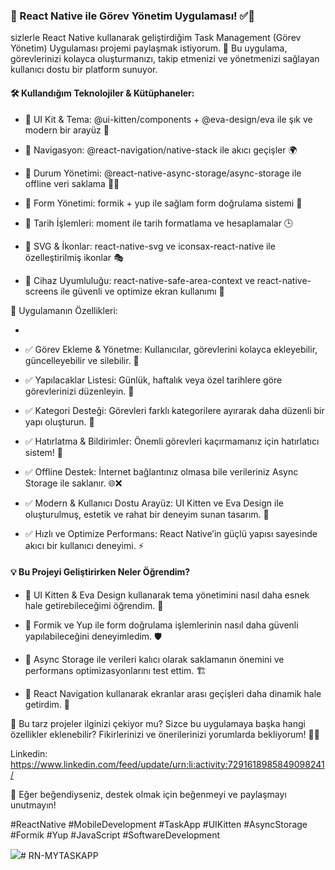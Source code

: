 ### 🚀  React Native ile Görev Yönetim Uygulaması! ✅📱

sizlerle React Native kullanarak geliştirdiğim Task Management (Görev Yönetim) Uygulaması projemi paylaşmak istiyorum. 🎯 Bu uygulama, görevlerinizi kolayca oluşturmanızı, takip etmenizi ve yönetmenizi sağlayan kullanıcı dostu bir platform sunuyor.

#### 🛠 Kullandığım Teknolojiler & Kütüphaneler:


- 🔹 UI Kit & Tema: @ui-kitten/components + @eva-design/eva ile şık ve modern bir arayüz 🎨

- 🔹 Navigasyon: @react-navigation/native-stack ile akıcı geçişler 🌍

- 🔹 Durum Yönetimi: @react-native-async-storage/async-storage ile offline veri saklama 📡❌

- 🔹 Form Yönetimi: formik + yup ile sağlam form doğrulama sistemi 🔐

- 🔹 Tarih İşlemleri: moment ile tarih formatlama ve hesaplamalar 🕒

- 🔹 SVG & İkonlar: react-native-svg ve iconsax-react-native ile özelleştirilmiş ikonlar 🎭

- 🔹 Cihaz Uyumluluğu: react-native-safe-area-context ve react-native-screens ile güvenli ve optimize ekran kullanımı 📲

🎯 Uygulamanın Özellikleri:

-
- ✅ Görev Ekleme & Yönetme: Kullanıcılar, görevlerini kolayca ekleyebilir, güncelleyebilir ve silebilir. 📝

- ✅ Yapılacaklar Listesi: Günlük, haftalık veya özel tarihlere göre görevlerinizi düzenleyin. 📅

- ✅ Kategori Desteği: Görevleri farklı kategorilere ayırarak daha düzenli bir yapı oluşturun. 📂

- ✅ Hatırlatma & Bildirimler: Önemli görevleri kaçırmamanız için hatırlatıcı sistem! 🔔

- ✅ Offline Destek: İnternet bağlantınız olmasa bile verileriniz Async Storage ile saklanır. 🌐❌

- ✅ Modern & Kullanıcı Dostu Arayüz: UI Kitten ve Eva Design ile oluşturulmuş, estetik ve rahat bir deneyim sunan tasarım. 🎨

- ✅ Hızlı ve Optimize Performans: React Native’in güçlü yapısı sayesinde akıcı bir kullanıcı deneyimi. ⚡

#### 💡 Bu Projeyi Geliştirirken Neler Öğrendim?


- 🔸 UI Kitten & Eva Design kullanarak tema yönetimini nasıl daha esnek hale getirebileceğimi öğrendim. 🎨

- 🔸 Formik ve Yup ile form doğrulama işlemlerinin nasıl daha güvenli yapılabileceğini deneyimledim. 🛡️

- 🔸 Async Storage ile verileri kalıcı olarak saklamanın önemini ve performans optimizasyonlarını test ettim. 🏗️

- 🔸 React Navigation kullanarak ekranlar arası geçişleri daha dinamik hale getirdim. 🔄

🚀 Bu tarz projeler ilginizi çekiyor mu? Sizce bu uygulamaya başka hangi özellikler eklenebilir? Fikirlerinizi ve önerilerinizi yorumlarda bekliyorum! 💬✨

Linkedin: https://www.linkedin.com/feed/update/urn:li:activity:7291618985849098241/

💙 Eğer beğendiyseniz, destek olmak için beğenmeyi ve paylaşmayı unutmayın!

#ReactNative #MobileDevelopment #TaskApp #UIKitten #AsyncStorage #Formik #Yup #JavaScript #SoftwareDevelopment

<img src="myTaskApp.gif"># RN-MYTASKAPP
